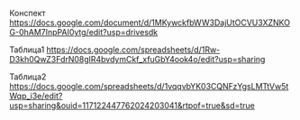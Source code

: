 Конспект  https://docs.google.com/document/d/1MKywckfbWW3DajUtOCVU3XZNKOG-0hAM7InpPAI0ytg/edit?usp=drivesdk

Таблица1  https://docs.google.com/spreadsheets/d/1Rw-D3kh0QwZ3FdrN08glR4bvdymCkf_xfuGbY4ook4o/edit?usp=sharing

Таблица2  https://docs.google.com/spreadsheets/d/1vqqvbYK03CQNFzYgsLMTtVw5tWqp_i3e/edit?usp=sharing&ouid=117122447762024203041&rtpof=true&sd=true

